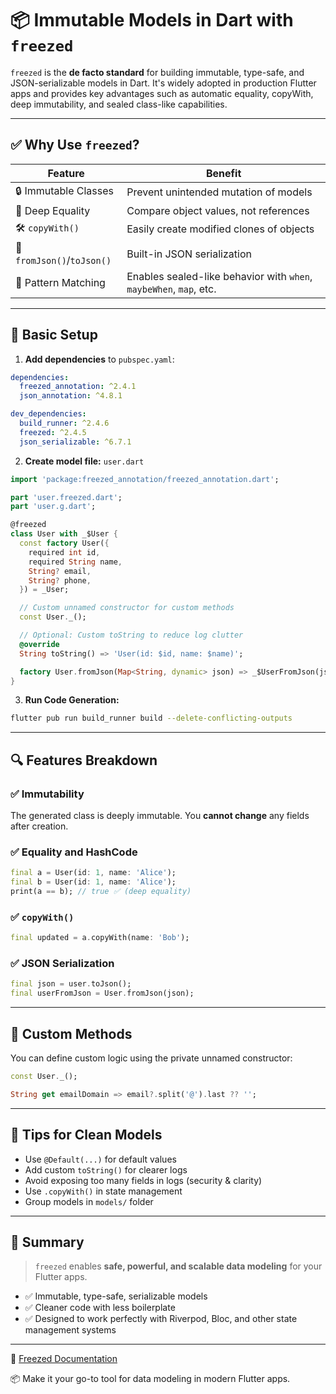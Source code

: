 # 📦 Immutable Models in Dart with `freezed`

`freezed` is the **de facto standard** for building immutable, type-safe, and JSON-serializable models in Dart.
 It's widely adopted in production Flutter apps and provides key advantages such as automatic equality,
 copyWith, deep immutability, and sealed class-like capabilities.

---

## ✅ Why Use `freezed`?

| Feature                   | Benefit                                                                 |
|---------------------------|-------------------------------------------------------------------------|
| 🔒 Immutable Classes      | Prevent unintended mutation of models                                   |
| 🧬 Deep Equality          | Compare object values, not references                                   |
| 🛠 `copyWith()`           | Easily create modified clones of objects                                |
| 🔄 `fromJson()`/`toJson()`| Built-in JSON serialization                                             |
| 📌 Pattern Matching       | Enables sealed-like behavior with `when`, `maybeWhen`, `map`, etc.      |

---

## 🧱 Basic Setup

1. **Add dependencies** to `pubspec.yaml`:

```yaml
dependencies:
  freezed_annotation: ^2.4.1
  json_annotation: ^4.8.1

dev_dependencies:
  build_runner: ^2.4.6
  freezed: ^2.4.5
  json_serializable: ^6.7.1
```

2. **Create model file:** `user.dart`

```dart
import 'package:freezed_annotation/freezed_annotation.dart';

part 'user.freezed.dart';
part 'user.g.dart';

@freezed
class User with _$User {
  const factory User({
    required int id,
    required String name,
    String? email,
    String? phone,
  }) = _User;

  // Custom unnamed constructor for custom methods
  const User._();

  // Optional: Custom toString to reduce log clutter
  @override
  String toString() => 'User(id: $id, name: $name)';

  factory User.fromJson(Map<String, dynamic> json) => _$UserFromJson(json);
}
```

3. **Run Code Generation:**

```sh
flutter pub run build_runner build --delete-conflicting-outputs
```

---

## 🔍 Features Breakdown

### ✅ Immutability
The generated class is deeply immutable. You **cannot change** any fields after creation.

### ✅ Equality and HashCode
```dart
final a = User(id: 1, name: 'Alice');
final b = User(id: 1, name: 'Alice');
print(a == b); // true ✅ (deep equality)
```

### ✅ `copyWith()`
```dart
final updated = a.copyWith(name: 'Bob');
```

### ✅ JSON Serialization
```dart
final json = user.toJson();
final userFromJson = User.fromJson(json);
```

---

## 🔄 Custom Methods
You can define custom logic using the private unnamed constructor:

```dart
const User._();

String get emailDomain => email?.split('@').last ?? '';
```

---

## 🧪 Tips for Clean Models

- Use `@Default(...)` for default values
- Add custom `toString()` for clearer logs
- Avoid exposing too many fields in logs (security & clarity)
- Use `.copyWith()` in state management
- Group models in `models/` folder

---

## 🧠 Summary

> `freezed` enables **safe, powerful, and scalable data modeling** for your Flutter apps.

- ✅ Immutable, type-safe, serializable models
- ✅ Cleaner code with less boilerplate
- ✅ Designed to work perfectly with Riverpod, Bloc, and other state management systems

---

🔗 [Freezed Documentation](https://pub.dev/packages/freezed)

📦 Make it your go-to tool for data modeling in modern Flutter apps.

